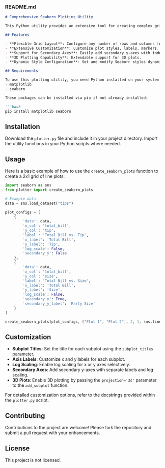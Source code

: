 ### README.md

```markdown
# Comprehensive Seaborn Plotting Utility

This Python utility provides an extensive tool for creating complex grids of plots using Seaborn and Matplotlib. It allows for detailed customization of plot styles, axes, labels, and dimensions, supporting both 2D and 3D data visualization.

## Features

- **Flexible Grid Layout**: Configure any number of rows and columns for subplot grids.
- **Extensive Customization**: Customize plot styles, labels, markers, and more for each subplot.
- **Support for Secondary Axes**: Easily add secondary y-axes with independent scaling options.
- **3D Plotting Capability**: Extendable support for 3D plots.
- **Dynamic Style Configuration**: Set and modify Seaborn styles dynamically.

## Requirements

To use this plotting utility, you need Python installed on your system along with the following packages:
- matplotlib
- seaborn

These packages can be installed via pip if not already installed:

```bash
pip install matplotlib seaborn
```

## Installation

Download the `plotter.py` file and include it in your project directory. Import the utility functions in your Python scripts where needed.

## Usage

Here is a basic example of how to use the `create_seaborn_plots` function to create a 2x1 grid of line plots:

```python
import seaborn as sns
from plotter import create_seaborn_plots

# Example data
data = sns.load_dataset("tips")

plot_configs = [
    {
        'data': data,
        'x_col': 'total_bill',
        'y_col': 'tip',
        'label': 'Total Bill vs. Tip',
        'x_label': 'Total Bill',
        'y_label': 'Tip',
        'log_scale': False,
        'secondary_y': False
    },
    {
        'data': data,
        'x_col': 'total_bill',
        'y_col': 'size',
        'label': 'Total Bill vs. Size',
        'x_label': 'Total Bill',
        'y_label': 'Size',
        'log_scale': False,
        'secondary_y': True,
        'secondary_y_label': 'Party Size'
    }
]

create_seaborn_plots(plot_configs, ["Plot 1", "Plot 2"], 2, 1, sns.lineplot, "output.png")
```

## Customization

- **Subplot Titles**: Set the title for each subplot using the `subplot_titles` parameter.
- **Axis Labels**: Customize x and y labels for each subplot.
- **Log Scaling**: Enable log scaling for x or y axes selectively.
- **Secondary Axes**: Add secondary y-axes with separate labels and log scaling.
- **3D Plots**: Enable 3D plotting by passing the `projection='3d'` parameter to the `add_subplot` function.

For detailed customization options, refer to the docstrings provided within the `plotter.py` script.

## Contributing

Contributions to the project are welcome! Please fork the repository and submit a pull request with your enhancements.

## License

This project is not licensed.
```

